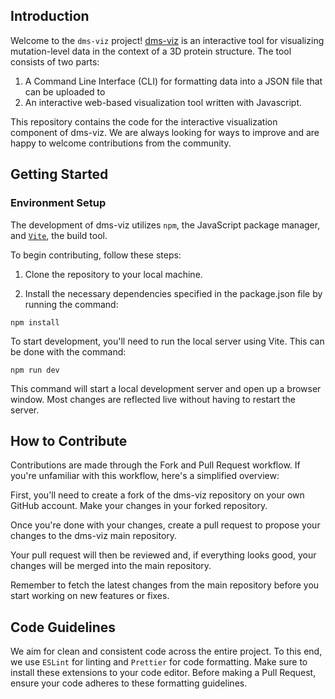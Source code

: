 ## Introduction

Welcome to the `dms-viz` project! [dms-viz](https://dms-viz.github.io/) is an interactive tool for visualizing mutation-level data in the context of a 3D protein structure. The tool consists of two parts:

1. A Command Line Interface (CLI) for formatting data into a JSON file that can be uploaded
   to
2. An interactive web-based visualization tool written with Javascript.

This repository contains the code for the interactive visualization component of dms-viz. We are always looking for ways to improve and are happy to welcome contributions from the community.

## Getting Started

### Environment Setup

The development of dms-viz utilizes `npm`, the JavaScript package manager, and [`Vite`](https://vitejs.dev/), the build tool.

To begin contributing, follow these steps:

1. Clone the repository to your local machine.

2. Install the necessary dependencies specified in the package.json file by running the command:

```
npm install
```

To start development, you'll need to run the local server using Vite. This can be done with the command:

```
npm run dev
```

This command will start a local development server and open up a browser window. Most changes are reflected live without having to restart the server.

## How to Contribute

Contributions are made through the Fork and Pull Request workflow. If you're unfamiliar with this workflow, here's a simplified overview:

First, you'll need to create a fork of the dms-viz repository on your own GitHub account.
Make your changes in your forked repository.

Once you're done with your changes, create a pull request to propose your changes to the dms-viz main repository.

Your pull request will then be reviewed and, if everything looks good, your changes will be merged into the main repository.

Remember to fetch the latest changes from the main repository before you start working on new features or fixes.

## Code Guidelines

We aim for clean and consistent code across the entire project. To this end, we use `ESLint` for linting and `Prettier` for code formatting. Make sure to install these extensions to your code editor. Before making a Pull Request, ensure your code adheres to these formatting guidelines.
